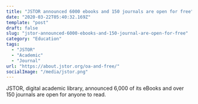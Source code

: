 ```yaml
---
title: "JSTOR announced 6000 ebooks and 150 journals are open for free"
date: "2020-03-22T05:40:32.169Z"
template: "post"
draft: false
slug: "jstor-announced-6000-ebooks-and-150-journal-are-open-for-free"
category: "Education"
tags:
  - "JSTOR"
  - "Academic"
  - "Journal"   
url: "https://about.jstor.org/oa-and-free/"
socialImage: "/media/jstor.png"
---
```


JSTOR, digital academic library, announced 6,000 of its eBooks and over 150 journals are open for anyone to read.